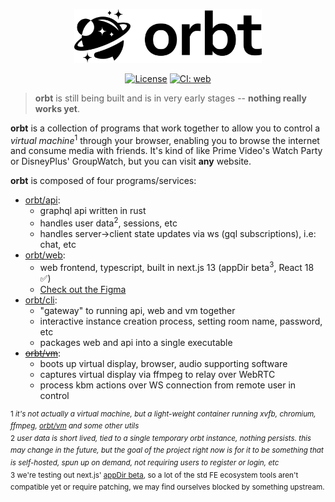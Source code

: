 <p align="center">
	<picture>
		<source media="(prefers-color-scheme: dark)" srcset="https://raw.githubusercontent.com/tsanga/orbt/master/docs/_assets/logo-long-w.png" width="300">
		<img src="https://raw.githubusercontent.com/tsanga/orbt/master/docs/_assets/logo-long-b.png" width="300">
	</picture>
</p>

<div align="center">

[![License][mit-badge]][mit-url]
[![CI: web][ci-web-badge]][ci-web-url]

<!--[![api][ci-api-badge]][ci-api-url] -->

[mit-badge]: https://img.shields.io/badge/license-MIT-indigo.svg
[mit-url]: LICENSE
[ci-web-badge]: https://github.com/tsanga/orbt/actions/workflows/web.yml/badge.svg
[ci-web-url]: https://github.com/tsanga/orbt/actions/workflows/web.yml
[ci-api-badge]: https://github.com/tsanga/orbt/actions/workflows/api.yml/badge.svg
[ci-api-url]: https://github.com/tsanga/orbt/actions/workflows/api.yml

</div>

> **orbt** is still being built and is in very early stages -- **nothing really works yet**.

**orbt** is a collection of programs that work together to allow you to control a _virtual machine_<sup>1</sup> through your browser, enabling you to browse the internet and consume media with friends. It's kind of like Prime Video's Watch Party or DisneyPlus' GroupWatch, but you can visit **any** website.

**orbt** is composed of four programs/services:

- [orbt/api](api):
  - graphql api written in rust
  - handles user data<sup>2</sup>, sessions, etc
  - handles server->client state updates via ws (gql subscriptions), i.e: chat, etc
- [orbt/web](web):
  - web frontend, typescript, built in next.js 13 (appDir beta<sup>3</sup>, React 18 ✅)
  - [Check out the Figma](https://www.figma.com/file/nUauBElRMVAg2BTo88rS3v/orbt.tv-design?node-id=183%3A1387&t=TAx1P52458OxiLqN-1)
- [orbt/cli](cli):
  - "gateway" to running api, web and vm together
  - interactive instance creation process, setting room name, password, etc
  - packages web and api into a single executable
- ~~[orbt/vm](vm)~~:
  - boots up virtual display, browser, audio supporting software
  - captures virtual display via ffmpeg to relay over WebRTC
  - process kbm actions over WS connection from remote user in control

<sup> 1 _it's not actually a virtual machine, but a light-weight container running xvfb, chromium, ffmpeg, [orbt/vm](vm) and some other utils_ </sup>  
<sup> 2 _user data is short lived, tied to a single temporary orbt instance, nothing persists. this may change in the future, but the goal of the project right now is for it to be something that is self-hosted, spun up on demand, not requiring users to register or login, etc_</sup>  
<sup> 3 we're testing out next.js' [appDir beta](https://beta.nextjs.org/docs/getting-started), so a lot of the std FE ecosystem tools aren't compatible yet or require patching, we may find ourselves blocked by something upstream.</sup>
